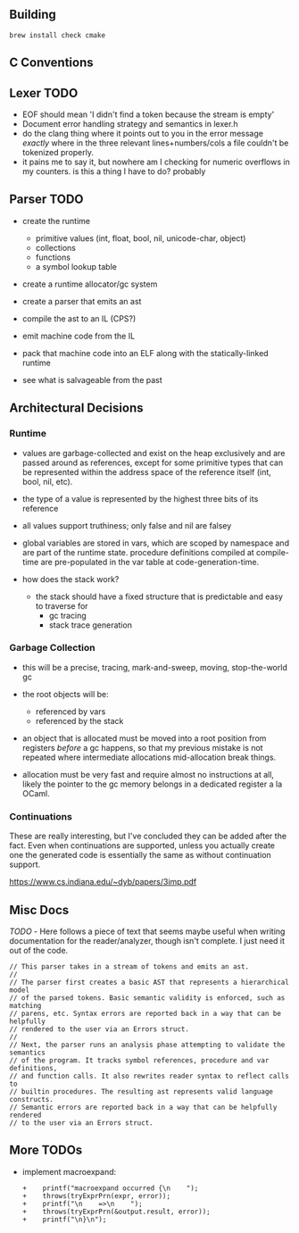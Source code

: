 ## Building

```
brew install check cmake
```

## C Conventions

## Lexer TODO
* EOF should mean 'I didn't find a token because the stream is empty'
* Document error handling strategy and semantics in lexer.h
* do the clang thing where it points out to you in the error message *exactly* 
  where in the three relevant lines+numbers/cols a file couldn't be tokenized 
  properly.
* it pains me to say it, but nowhere am I checking for numeric overflows in 
  my counters. is this a thing I have to do? probably

## Parser TODO
* create the runtime 
  - primitive values (int, float, bool, nil, unicode-char, object)
  - collections
  - functions
  - a symbol lookup table
* create a runtime allocator/gc system
* create a parser that emits an ast 
* compile the ast to an IL (CPS?)
* emit machine code from the IL
* pack that machine code into an ELF along with the statically-linked runtime


* see what is salvageable from the past


## Architectural Decisions

### Runtime
- values are garbage-collected and exist on the heap exclusively and are passed 
  around as references, except for some primitive types that can be represented 
  within the address space of the reference itself (int, bool, nil, etc).
  
- the type of a value is represented by the highest three bits of its reference

- all values support truthiness; only false and nil are falsey

- global variables are stored in vars, which are scoped by namespace and are part 
  of the runtime state. procedure definitions compiled at compile-time are 
  pre-populated in the var table at code-generation-time.
  
- how does the stack work?
  - the stack should have a fixed structure that is predictable and easy to traverse for
    - gc tracing
    - stack trace generation

### Garbage Collection

- this will be a precise, tracing, mark-and-sweep, moving, stop-the-world gc

- the root objects will be:
    - referenced by vars
    - referenced by the stack
    
- an object that is allocated must be moved into a root position from registers
  _before_ a gc happens, so that my previous mistake is not repeated where 
  intermediate allocations mid-allocation break things.
  
- allocation must be very fast and require almost no instructions at all, likely
  the pointer to the gc memory belongs in a dedicated register a la OCaml.
  
### Continuations
These are really interesting, but I've concluded they can be added after the fact.
Even when continuations are supported, unless you actually create one the generated
code is essentially the same as without continuation support.

https://www.cs.indiana.edu/~dyb/papers/3imp.pdf

## Misc Docs

*TODO* - Here follows a piece of text that seems maybe useful when writing 
documentation for the reader/analyzer, though isn't complete. I just need it 
out of the code.

```
// This parser takes in a stream of tokens and emits an ast.
//
// The parser first creates a basic AST that represents a hierarchical model
// of the parsed tokens. Basic semantic validity is enforced, such as matching
// parens, etc. Syntax errors are reported back in a way that can be helpfully
// rendered to the user via an Errors struct.
//
// Next, the parser runs an analysis phase attempting to validate the semantics
// of the program. It tracks symbol references, procedure and var definitions,
// and function calls. It also rewrites reader syntax to reflect calls to
// builtin procedures. The resulting ast represents valid language constructs.
// Semantic errors are reported back in a way that can be helpfully rendered
// to the user via an Errors struct.
```


## More TODOs
- implement macroexpand:
    ```
    +    printf("macroexpand occurred {\n    ");
    +    throws(tryExprPrn(expr, error));
    +    printf("\n    =>\n    ");
    +    throws(tryExprPrn(&output.result, error));
    +    printf("\n}\n");
    ```

